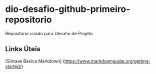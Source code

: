 # dio-desafio-github-primeiro-repositorio
Repositorio  criado para Desafio de Projeto

## Links Úteis
[Sintaxe Basica Markdown] (https://www.markdownguide.org/getting-started/)
